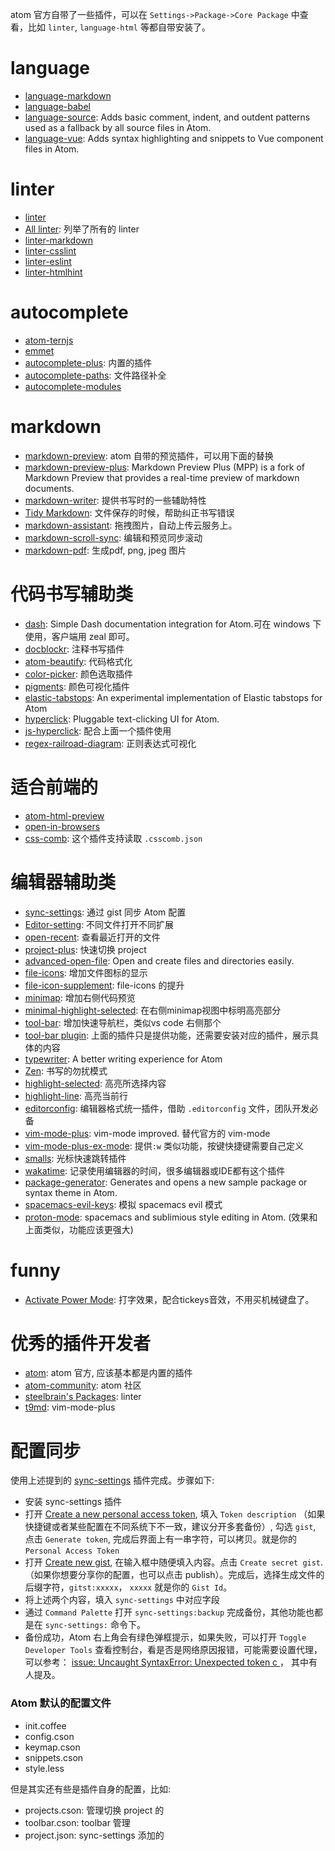 atom 官方自带了一些插件，可以在 `Settings->Package->Core Package` 中查看，比如 `linter`, `language-html` 等都自带安装了。

# language

- [language-markdown](https://atom.io/packages/language-markdown)
- [language-babel](https://atom.io/packages/language-babel)
- [language-source](https://atom.io/packages/language-source): Adds basic comment, indent, and outdent patterns used as a fallback by all source files in Atom.
- [language-vue](https://atom.io/packages/language-vue): Adds syntax highlighting and snippets to Vue component files in Atom.

# linter

- [linter](https://atom.io/packages/linter)
- [All linter](http://atomlinter.github.io/): 列举了所有的 linter
- [linter-markdown](https://atom.io/packages/linter-markdown)
- [linter-csslint](https://atom.io/packages/linter-csslint)
- [linter-eslint](https://atom.io/packages/linter-eslint)
- [linter-htmlhint](https://atom.io/packages/linter-htmlhint)

# autocomplete

- [atom-ternjs](https://atom.io/packages/atom-ternjs)
- [emmet](https://atom.io/packages/emmet)
- [autocomplete-plus](https://atom.io/packages/autocomplete-plus): 内置的插件
- [autocomplete-paths](https://atom.io/packages/autocomplete-paths): 文件路径补全
- [autocomplete-modules](https://atom.io/packages/autocomplete-modules)

# markdown

- [markdown-preview](https://atom.io/packages/markdown-preview): atom 自带的预览插件，可以用下面的替换
- [markdown-preview-plus](https://atom.io/packages/markdown-preview-plus): Markdown Preview Plus (MPP) is a fork of Markdown Preview that provides a real-time preview of markdown documents.
- [markdown-writer](https://atom.io/packages/markdown-writer): 提供书写时的一些辅助特性
- [Tidy Markdown](https://atom.io/packages/tidy-markdown): 文件保存的时候，帮助纠正书写错误
- [markdown-assistant](https://atom.io/packages/markdown-assistant): 拖拽图片，自动上传云服务上。
- [markdown-scroll-sync](https://atom.io/packages/markdown-scroll-sync): 编辑和预览同步滚动
- [markdown-pdf](https://atom.io/packages/markdown-pdf): 生成pdf, png, jpeg 图片

# 代码书写辅助类

- [dash](https://atom.io/packages/dash): Simple Dash documentation integration for Atom.可在 windows 下使用，客户端用 zeal 即可。
- [docblockr](https://atom.io/packages/docblockr): 注释书写插件
- [atom-beautify](https://atom.io/packages/atom-beautify): 代码格式化
- [color-picker](https://atom.io/packages/color-picker): 颜色选取插件
- [pigments](https://atom.io/packages/pigments): 颜色可视化插件
- [elastic-tabstops](https://atom.io/packages/elastic-tabstops): An experimental implementation of Elastic tabstops for Atom
- [hyperclick](https://atom.io/packages/hyperclick): Pluggable text-clicking UI for Atom.
- [js-hyperclick](https://atom.io/packages/js-hyperclick): 配合上面一个插件使用
- [regex-railroad-diagram](https://atom.io/packages/regex-railroad-diagram): 正则表达式可视化

# 适合前端的

- [atom-html-preview](https://atom.io/packages/atom-html-preview)
- [open-in-browsers](https://atom.io/packages/open-in-browsers)
- [css-comb](https://atom.io/packages/css-comb): 这个插件支持读取 `.csscomb.json`

# 编辑器辅助类

- [sync-settings](https://atom.io/packages/sync-settings): 通过 gist 同步 Atom 配置
- [Editor-setting](https://atom.io/packages/editor-settings): 不同文件打开不同扩展
- [open-recent](https://atom.io/packages/open-recent): 查看最近打开的文件
- [project-plus](https://atom.io/packages/project-plus): 快速切换 project
- [advanced-open-file](https://atom.io/packages/advanced-open-file): Open and create files and directories easily.
- [file-icons](https://atom.io/packages/file-icons): 增加文件图标的显示
- [file-icon-supplement](https://atom.io/packages/file-icon-supplement): file-icons 的提升
- [minimap](https://atom.io/packages/minimap): 增加右侧代码预览
- [minimal-highlight-selected](https://atom.io/packages/minimap-highlight-selected): 在右侧minimap视图中标明高亮部分
- [tool-bar](https://atom.io/packages/tool-bar): 增加快速导航栏，类似vs code 右侧那个
- [tool-bar plugin](https://atom.io/packages/search?utf8=%E2%9C%93&q=keyword%3Atool-bar): 上面的插件只是提供功能，还需要安装对应的插件，展示具体的内容
- [typewriter](https://atom.io/packages/typewriter): A better writing experience for Atom
- [Zen](https://atom.io/packages/Zen): 书写的勿扰模式
- [highlight-selected](https://atom.io/packages/highlight-selected): 高亮所选择内容
- [highlight-line](https://atom.io/packages/highlight-line): 高亮当前行
- [editorconfig](https://atom.io/packages/editorconfig): 编辑器格式统一插件，借助 `.editorconfig` 文件，团队开发必备
- [vim-mode-plus](https://atom.io/packages/vim-mode-plus): vim-mode improved. 替代官方的 vim-mode
- [vim-mode-plus-ex-mode](https://atom.io/packages/vim-mode-plus-ex-mode): 提供`:w` 类似功能，按键快捷键需要自己定义
- [smalls](https://atom.io/packages/smalls): 光标快速跳转插件
- [wakatime](https://atom.io/packages/wakatime): 记录使用编辑器的时间，很多编辑器或IDE都有这个插件
- [package-generator](https://atom.io/packages/package-generator): Generates and opens a new sample package or syntax theme in Atom.
- [spacemacs-evil-keys](https://atom.io/packages/spacemacs-evil-keys): 模拟 spacemacs evil 模式
- [proton-mode](https://atom.io/packages/proton-mode): spacemacs and sublimious style editing in Atom. (效果和上面类似，功能应该更强大)

# funny

- [Activate Power Mode](https://github.com/JoelBesada/activate-power-mode): 打字效果，配合tickeys音效，不用买机械键盘了。

# 优秀的插件开发者

- [atom](https://atom.io/users/atom): atom 官方, 应该基本都是内置的插件
- [atom-community](https://atom.io/users/atom-community): atom 社区
- [steelbrain's Packages](https://atom.io/users/steelbrain/packages): linter
- [t9md](https://atom.io/users/t9md): vim-mode-plus



# 配置同步
使用上述提到的 [sync-settings](https://atom.io/packages/sync-settings) 插件完成。步骤如下:

- 安装 sync-settings 插件
- 打开 [Create a new personal access token](https://github.com/settings/tokens/new), 填入 `Token description` （如果快捷键或者某些配置在不同系统下不一致，建议分开多套备份）, 勾选 `gist`, 点击 `Generate token`, 完成后界面上有一串字符，可以拷贝。就是你的 `Personal Access Token`
- 打开 [Create new gist](https://gist.github.com/), 在输入框中随便填入内容。点击 `Create secret gist`. （如果你想要分享你的配置，也可以点击 publish）。完成后，选择生成文件的后缀字符，`gitst:xxxxx`， `xxxxx` 就是你的 `Gist Id`。
- 将上述两个内容，填入 `sync-settings` 中对应字段
- 通过 `Command Palette` 打开 `sync-settings:backup` 完成备份，其他功能也都是在 `sync-settings:` 命令下。
- 备份成功，Atom 右上角会有绿色弹框提示，如果失败，可以打开 `Toggle Developer Tools` 查看控制台，看是否是网络原因报错，可能需要设置代理，可以参考： [issue: Uncaught SyntaxError: Unexpected token c ](https://github.com/atom-community/sync-settings/issues/273) ， 其中有人提及。


### Atom 默认的配置文件
- init.coffee
- config.cson
- keymap.cson
- snippets.cson
- style.less

但是其实还有些是插件自身的配置，比如:

- projects.cson: 管理切换 project 的
- toolbar.cson: toolbar 管理
- project.json: sync-settings 添加的
